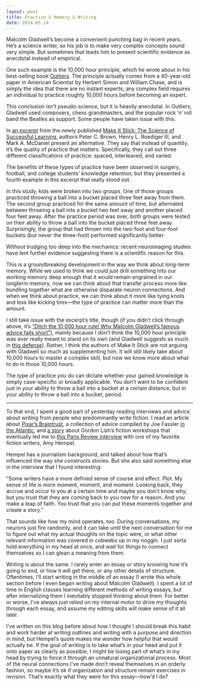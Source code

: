 ```yaml
---
layout: post
title: Practice & Memory & Writing
date: 2014.05.14
---
```


Malcolm Gladwell’s become a convenient punching bag in recent years. He’s a science writer, so his job is to make very complex concepts sound very simple. But sometimes that leads him to present scientific evidence as anecdotal instead of empirical. 

One such example is the 10,000 hour principle, which he wrote about in his best-selling book [Outliers](http://www.amazon.com/Outliers-Story-Success-Malcolm-Gladwell/dp/0316017930). The principle actually comes from a 40-year-old paper in American Scientist by Herbert Simon and William Chase, and is simply the idea that there are no instant experts; any complex field requires an individual to practice roughly 10,000 hours before becoming an expert. 

This conclusion isn’t pseudo-science, but it is heavily anecdotal. In Outliers, Gladwell used composers, chess grandmasters, and the popular rock ’n’ roll band the Beatles as support. Some people have taken issue with this.

In [an excerpt](http://www.salon.com/2014/04/20/ditch_the_10000_hour_rule_why_malcolm_gladwells_famous_advice_falls_short/?utm_source=pocket&utm_medium=email&utm_campaign=pockethits) from the newly published [Make It Stick: The Science of Successful Learning](http://www.amazon.com/Make-It-Stick-Successful-Learning/dp/0674729013/?tag=saloncom08-20), authors Peter C. Brown, Henry L. Roediger III, and Mark A. McDaniel present an alternative. They say that instead of quantity, it’s the quality of practice that matters. Specifically, they call out three different classifications of practice: spaced, interleaved, and varied. 

The benefits of these types of practice have been observed in surgery, football, and college students’ knowledge retention; but they presented a fourth example in this excerpt that really stood out.

In this study, kids were broken into two groups. One of those groups practiced throwing a ball into a bucket placed three feet away from them. The second group practiced for the same amount of time, but alternated between throwing a ball into a bucket two feet away and another placed four feet away. After the practice period was over, both groups were tested on their ability to throw a ball into the bucket placed three feet away. Surprisingly, the group that had thrown into the two-foot and four-foot buckets (but never the three-foot) performed significantly better. 

Without trudging too deep into the mechanics: recent neuroimaging studies have lent further evidence suggesting there is a scientific reason for this. 

This is a groundbreaking development in the way we think about long-term memory. While we used to think we could just drill something into our working memory deep enough that it would remain engrained in our longterm memory, now we can think about that transfer process more like bundling together what are otherwise disparate neuron connections. And when we think about practice, we can think about it more like tying knots and less like kicking tires—the type of practice can matter more than the amount.

I still take issue with the excerpt’s title, though (if you didn’t click through above, it’s [“Ditch the 10,000 hour rule! Why Malcolm Gladwell’s famous advice falls short”](http://www.salon.com/2014/04/20/ditch_the_10000_hour_rule_why_malcolm_gladwells_famous_advice_falls_short/?utm_source=pocket&utm_medium=email&utm_campaign=pockethits)), mainly because I don’t think the 10,000 hour principle was ever really meant to stand on its own (and Gladwell suggests as much in [this defense](http://www.newyorker.com/online/blogs/sportingscene/2013/08/psychology-ten-thousand-hour-rule-complexity.html)). Rather, I think the authors of Make It Stick are not arguing with Gladwell so much as supplementing him. It will still likely take about 10,000 hours to master a complex skill, but now we know more about what to do in those 10,000 hours.

The type of practice you do can dictate whether your gained knowledge is simply case-specific or broadly applicable. You don’t want to be confident just in your ability to throw a ball into a bucket at a certain distance, but in your ability to throw a ball into a bucket, period. 

***

To that end, I spent a good part of yesterday reading interviews and advice about writing from people who predominantly write fiction. I read an article about [Pixar’s Braintrust](http://www.fastcompany.com/3027135/lessons-learned/inside-the-pixar-braintrust), a collection of advice compiled by Joe Fassler [in the Atlantic](http://m.theatlantic.com/entertainment/archive/2013/12/how-to-write-a-year-in-advice-from-franzen-king-hosseini-and-more/282445/), and [a story](http://www.newyorker.com/online/blogs/books/2014/02/seduce-the-whole-world-gordon-lishs-workshop.html?utm_source=tny&utm_campaign=generalsocial&utm_medium=facebook&mbid=social_facebook) about Gordon Lish’s fiction workshops that eventually led me to [this Paris Review interview](http://www.theparisreview.org/interviews/227/the-art-of-fiction-no-176-amy-hempel) with one of my favorite fiction writers, Amy Hempel.

Hempel has a journalism background, and talked about how that’s influenced the way she constructs stories. But she also said something else in the interview that I found interesting:

“Some writers have a more defined sense of course and effect. Plot. My sense of life is more moment, moment, and moment. Looking back, they accrue and occur to you at a certain time and maybe you don’t know why, but you trust that they are coming back to you now for a reason. And you make a leap of faith. You trust that you can put these moments together and create a story.”

That sounds like how my mind operates, too. During conversations, my neurons just fire randomly, and it can take until the next conversation for me to figure out what my actual thoughts on the topic were, or what other relevant information was covered in cobwebs up in my noggin. I just sorta hold everything in my head at once, and wait for things to connect themselves so I can glean a meaning from them.

Writing is about the same. I rarely enter an essay or story knowing how it’s going to end, or how it will get there, or any other details of structure. Oftentimes, I’ll start writing in the middle of an essay (I wrote this whole section before I even began writing about Malcolm Gladwell). I spent a lot of time in English classes learning different methods of writing essays, but after internalizing them I inevitably stopped thinking about them. For better or worse, I’ve always just relied on my internal motor to drive my thoughts through each essay, and assume my editing skills will make sense of it all later.

I’ve written on this blog before about how I thought I should break this habit and work harder at writing outlines and writing with a purpose and direction in mind, but Hempel’s quote makes me wonder how helpful that would actually be. If the goal of writing is to take what’s in your head and put it onto paper as clearly as possible, I might be losing part of what’s in my head by trying to force it through an unnatural organizational process. Most of the neural connections I’ve made don’t reveal themselves in an orderly fashion, so maybe it’s ok if organization and structure remain exercises in revision. That’s exactly what they were for this essay—how’d I do?